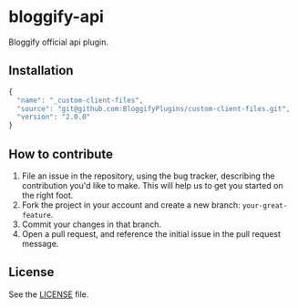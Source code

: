 # bloggify-api
Bloggify official api plugin.

## Installation

```js
{
  "name": "_custom-client-files",
  "source": "git@github.com:BloggifyPlugins/custom-client-files.git",
  "version": "2.0.0"
}
```

## How to contribute

1. File an issue in the repository, using the bug tracker, describing the
   contribution you'd like to make. This will help us to get you started on the
   right foot.
2. Fork the project in your account and create a new branch:
   `your-great-feature`.
3. Commit your changes in that branch.
4. Open a pull request, and reference the initial issue in the pull request
   message.

## License
See the [LICENSE](./LICENSE) file.
